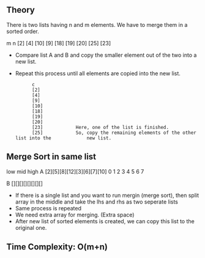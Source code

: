 ## Theory
There is two lists having n and m elements.
We have to merge them in a sorted order.

  m         n
  [2]       [4]
  [10]      [9]
  [18]      [19]
  [20]      [25]
  [23]         

* Compare list A and B and copy the smaller element out of the two into a new list.
* Repeat this process until all elements are copied into the new list.

            c
            [2]
            [4]
            [9]
            [10]
            [18]
            [19]
            [20]
            [23]            Here, one of the list is finished.
            [25]            So, copy the remaining elements of the other list into the             new list.


## Merge Sort in same list
  low      mid          high
A [2][5][8][12][3][6][7][10]
   0  1  2   3  4  5  6  7

B [][][][][][][][]

* If there is a single list and you want to run mergin (merge sort), then split array in the middle and take the lhs and rhs as two seperate lists
* Same process is repeated
* We need extra array for merging. (Extra space)
* After new list of sorted elements is created, we can copy this list to the original one.

## Time Complexity: O(m+n)


